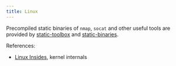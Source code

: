 ```yaml
---
title: Linux
---
```


Precompiled static binaries of `nmap`, `socat` and other useful tools are provided by [static-toolbox](https://github.com/ernw/static-toolbox) and [static-binaries](https://github.com/andrew-d/static-binaries).

References:

- [Linux Insides](https://0xax.gitbooks.io/linux-insides/content/), kernel internals
